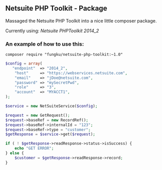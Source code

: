 ## Netsuite PHP Toolkit - Package

Massaged the Netsuite PHP Toolkit into a nice little composer package.

Currently using: *Netsuite PHPToolkit 2014_2*

### An example of how to use this:

```
composer require "fungku/netsuite-php-toolkit:~1.0"
```

```php
$config = array(
   "endpoint"  => "2014_2",
    "host"     => "https://webservices.netsuite.com",
    "email"    => "jDoe@netsuite.com",
    "password" => "mySecretPwd",
    "role"     => "3",
    "account"  => "MYACCT1",
);

$service = new NetSuiteService($config);

$request = new GetRequest();
$request->baseRef = new RecordRef();
$request->baseRef->internalId = "123";
$request->baseRef->type = "customer";
$getResponse = $service->get($request);

if ( ! $getResponse->readResponse->status->isSuccess) {
    echo "GET ERROR";
} else {
    $customer = $getResponse->readResponse->record;
}
```
